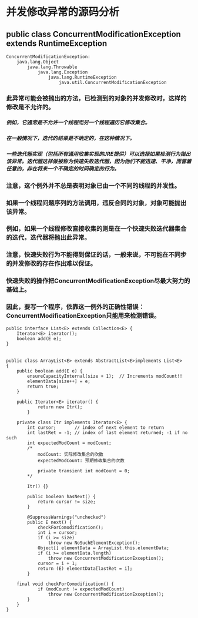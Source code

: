 # 并发修改异常的源码分析
## public class ConcurrentModificationException extends RuntimeException

    ConcurrentModificationException:
        java.lang.Object
            java.lang.Throwable
                java.lang.Exception
                    java.lang.RuntimeException
                        java.util.ConcurrentModificationException
### 此异常可能会被抛出的方法，已检测到的对象的并发修改时，这样的修改是不允许的。 
##### 例如，它通常是不允许一个线程而另一个线程遍历它修改集合。
##### 在一般情况下，迭代的结果是不确定的，在这种情况下。
##### 一些迭代器实现（包括所有通用收集实现的JRE提供）可以选择如果检测行为抛出该异常。迭代器这样做被称为快速失败迭代器，因为他们不能迅速、干净，而冒着任意的，非在将来一个不确定的时间确定的行为。

### 注意，这个例外并不总是表明对象已由一个不同的线程的并发性。
### 如果一个线程问题序列的方法调用，违反合同的对象，对象可能抛出该异常。
### 例如，如果一个线程修改直接收集的则是在一个快速失败迭代器集合的迭代，迭代器将抛出此异常。

### 注意，快速失败行为不能得到保证的话，一般来说，不可能在不同步的并发修改的存在作出难以保证。
### 快速失败的操作把ConcurrentModificationException尽最大努力的基础上。
### 因此，要写一个程序，依靠这一例外的正确性错误：ConcurrentModificationException只能用来检测错误。
 
    public interface List<E> extends Collection<E> {
        Iterator<E> iterator();
        boolean add(E e);
    }
######
    public class ArrayList<E> extends AbstractList<E>implements List<E>
    {
        public boolean add(E e) {
            ensureCapacityInternal(size + 1);  // Increments modCount!!
            elementData[size++] = e;
            return true;
        }
        
        public Iterator<E> iterator() {
                return new Itr();
            }
            
        private class Itr implements Iterator<E> {
            int cursor;       // index of next element to return
            int lastRet = -1; // index of last element returned; -1 if no such
            int expectedModCount = modCount;
            /* 
                modCount: 实际修改集合的次数
                expectedModCount: 预期修改集合的次数     
            
                private transient int modCount = 0;
            */
    
            Itr() {}
        
            public boolean hasNext() {
                return cursor != size;
            }
        
            @SuppressWarnings("unchecked")
            public E next() {
                checkForComodification();
                int i = cursor;
                if (i >= size)
                    throw new NoSuchElementException();
                Object[] elementData = ArrayList.this.elementData;
                if (i >= elementData.length)
                    throw new ConcurrentModificationException();
                cursor = i + 1;
                return (E) elementData[lastRet = i];
            }
    
        final void checkForComodification() {
                if (modCount != expectedModCount)
                    throw new ConcurrentModificationException();
            }
        }
    }

